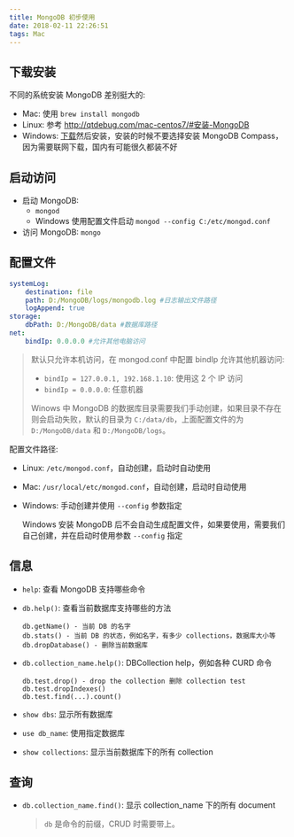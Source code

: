 ```yaml
---
title: MongoDB 初步使用
date: 2018-02-11 22:26:51
tags: Mac
---
```


## 下载安装

不同的系统安装 MongoDB 差别挺大的:

* Mac: 使用 `brew install mongodb`
* Linux: 参考 <http://qtdebug.com/mac-centos7/#安装-MongoDB>
* Windows: [下载](http://www.mongodb.org/downloads)然后安装，安装的时候不要选择安装 MongoDB Compass，因为需要联网下载，国内有可能很久都装不好

## 启动访问

* 启动 MongoDB:
  * `mongod`
  * Windows 使用配置文件启动 `mongod --config C:/etc/mongod.conf`
* 访问 MongoDB: `mongo` <!--more-->

## 配置文件

```yaml
systemLog:
    destination: file
    path: D:/MongoDB/logs/mongodb.log #日志输出文件路径
    logAppend: true
storage:
    dbPath: D:/MongoDB/data #数据库路径
net:
    bindIp: 0.0.0.0 #允许其他电脑访问
```

> 默认只允许本机访问，在 mongod.conf 中配置 bindIp 允许其他机器访问: 
>
> * `bindIp = 127.0.0.1, 192.168.1.10`: 使用这 2 个 IP 访问
> * `bindIp = 0.0.0.0`: 任意机器
>
> Winows 中 MongoDB 的数据库目录需要我们手动创建，如果目录不存在则会启动失败，默认的目录为 `C:/data/db`，上面配置文件的为 `D:/MongoDB/data` 和 `D:/MongoDB/logs`。

配置文件路径:

* Linux: `/etc/mongod.conf`，自动创建，启动时自动使用

* Mac: `/usr/local/etc/mongod.conf`，自动创建，启动时自动使用

* Windows: 手动创建并使用 `--config` 参数指定

  Windows 安装 MongoDB 后不会自动生成配置文件，如果要使用，需要我们自己创建，并在启动时使用参数 `--config` 指定

## 信息

* `help`: 查看 MongoDB 支持哪些命令

* `db.help()`: 查看当前数据库支持哪些的方法

  ```
  db.getName() - 当前 DB 的名字
  db.stats() - 当前 DB 的状态，例如名字，有多少 collections，数据库大小等
  db.dropDatabase() - 删除当前数据库
  ```


* `db.collection_name.help()`: DBCollection help，例如各种 CURD 命令

  ```
  db.test.drop() - drop the collection 删除 collection test
  db.test.dropIndexes()
  db.test.find(...).count()
  ```

* `show dbs`: 显示所有数据库

* `use db_name`: 使用指定数据库

* `show collections`: 显示当前数据库下的所有 collection

## 查询

* `db.collection_name.find()`: 显示 collection_name 下的所有 document

  > `db` 是命令的前缀，CRUD 时需要带上。

